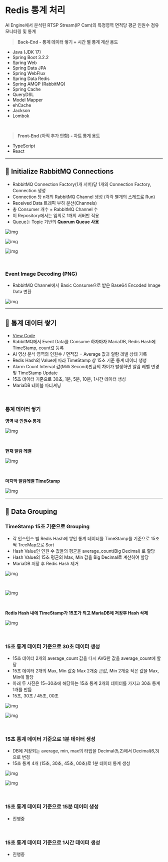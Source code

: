 # Redis 통계 처리

AI Engine에서 분석된 RTSP Stream(IP Cam)의 특정영역 면적당 평균 인원수 점유 모니터링 및 통계

> **Back-End - 통계 데이터 쌓기 + 시간 별 통계 계산 용도**

- Java (JDK 17)
- Spring Boot 3.2.2
- Spring Web
- Spring Data JPA
- Spring WebFlux
- Spring Data Redis
- Spring AMQP (RabbitMQ)
- Spring Cache
- QueryDSL
- Model Mapper
- ehCache
- Jackson
- Lombok

<br>

> **Front-End (아직 추가 안함) - 차트 통계 용도**

- TypeScript
- React

---

## 📘 Initialize RabbitMQ Connections

- RabbitMQ Connection Factory(1개 서버)당 1개의 Connection Factory, Connection 생성
- Connection 당 n개의 RabbitMQ Channel 생성 (각각 별개의 스레드로 Run)
- Received Data 트래픽 부하 분산(Channels)
- 총 Consumer 개수 = RabbitMQ Channel 수
- 이 Repository에서는 임의로 1개의 서버만 적용
- Queue는 Topic 기반의 **Quorum Queue 사용**

![img](./Description/img/Rabbit-Thread.png)

![img](./Description/img/Rabbit-Channel.png)

![img](./Description/img/Rabbit-Queue.png)

<br>

### Event Image Decoding (PNG)

- RabbitMQ Channel에서 Basic Consume으로 받은 Base64 Encoded Image Data 변환

![img](./Description/img/Event-Image.png)

---

## 📘 통계 데이터 쌓기

- [View Code](https://github.com/spacedustz/Statistics/blob/main/Statistics/src/main/java/statistics/service/rabbit/EventDeliveryCallBack.java)
- RabbitMQ에서 Event Data를 Consume 하자마자 MariaDB, Redis Hash에 TimeStamp, count값 등록
- AI 영상 분석 영역의 인원수 / 면적값 = Average 값과 알람 레벨 상태 기록
- Redis Hash의 Value에 따라 TimeStamp 상 15초 기준 통계 데이터 생성
- Alarm Count Interval 값(Milli Second)만큼의 차이가 발생하면 알람 레벨 변경 및 TimeStamp Update
- 15초 데이터 기준으로 30초, 1분, 5분, 10분, 1시간 데이터 생성
- MariaDB 테이블 파티셔닝

<br>

### 통계 데이터 쌓기

**영역 내 인원수 통계**

![img](./Description/img/Redis-Insert.png)

<br>

**현재 알람 레벨**

![img](./Description/img/Redis-Current-Alarm-Level.png)

<br>

**마지막 알람레벨 TimeStamp**

![img](./Description/img/Redis-Latest-TimeStamp.png)

---

## 📘 Data Grouping

### TimeStamp 15초 기준으로 Grouping

- 각 인스턴스 별 Redis Hash에 쌓인 통계 데이터를 TimeStamp를 기준으로 15초씩 TreeMap으로 Sort
- Hash Value인 인원 수 값들의 평균을 average_count(Big Decimal) 로 할당
- Hash Value의 15초 평균의 Max, Min 값을 Big Decimal로 계산하여 할당
- MariaDB 저장 후 Redis Hash 제거

![img](./Description/img/15sec-console.png)

<br>

![img](./Description/img/15sec-average.png)

<br>

**Redis Hash 내에 TimeStamp가 15초가 되고 MariaDB에 저장후 Hash 삭제**

![img](./Description/img/15sec-delete.png)

<br>

### 15초 통계 데이터 기준으로 30초 데이터 생성

- 15초 데이터 2개의 average_count 값을 다시 AVG한 값을 average_count에 할당
- 15초 데이터 2개의 Max, Min 값중 Max 2개중 큰값, Min 2개중 작은 값을 Max, Min에 할당
- 아래 두 사진은 15~30초에 해당하는 15초 통계 2개의 데이터를 가지고 30초 통계 1개를 만듬
- 15초, 30초 / 45초, 00초

![img](./Description/img/30sec-source.png)

![img](./Description/img/30sec-average.png)

<br>

### 15초 통계 데이터 기준으로 1분 데이터 생성

- DB에 저장되는 average, min, max의 타입을 Decimal(5,2)에서 Decimal(6,3)으로 변경
- 15초 통계 4개 (15초, 30초, 45초, 00초)로 1분 데이터 통계 생성

![img](./Description/img/1min-source.png)

![img](./Description/img/1min-average.png)

<br>

### 15초 통계 데이터 기준으로 15분 데이터 생성

- 진행중

<br>

### 15초 통계 데이터 기준으로 1시간 데이터 생성

- 진행중